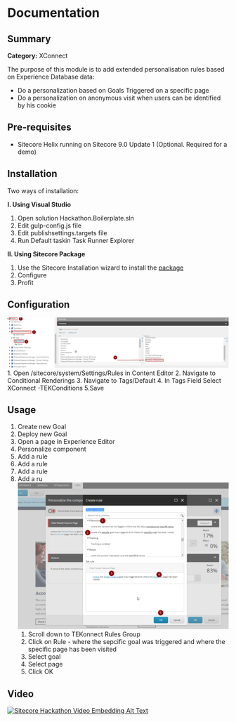 # Documentation

## Summary

**Category:** XConnect

The purpose of this module is to add extended personalisation rules based on Experience Database data:
- Do a personalization based on Goals Triggered on a specific page
- Do a personalization on anonymous visit when users can be identified by his cookie

## Pre-requisites
- Sitecore Helix running on Sitecore 9.0 Update 1 (Optional. Required for a demo)

## Installation

Two ways of installation:

**I. Using Visual Studio** 
1. Open solution Hackathon.Boilerplate.sln
2. Edit gulp-config.js file
3. Edit publishsettings.targets file
4. Run Default taskin Task Runner Explorer

**II. Using Sitecore Package**

1. Use the Sitecore Installation wizard to install the [package](https://drive.google.com/open?id=12Nvm1Y0GR59S3ku1X-lTqdvPnKnszDak "SiTEKcore Install Package") 
2. Configure
3. Profit

## Configuration

 ![Add TEKconnect Rule to Conditional Renderings](images/doc2.png?raw=true "Add TEKconnect Rule to Conditional Renderings")
    1. Open /sitecore/system/Settings/Rules in Content Editor
    2. Navigate to Conditional Renderings
    3. Navigate to Tags/Default
    4. In Tags Field Select XConnect -TEKConditions
    5.Save

## Usage
1. Create new Goal
2. Deploy new Goal
3. Open a page in Experience Editor
4. Personalize component 
5. Add a rule
5. Add a rule
5. Add a rule
5. Add a ru
![Add TEKconnect Rule](images/doc1.png?raw=true "Add TEKconnect Rule")
    1. Scroll down to TEKonnect Rules Group
    2. Click on Rule - where the sepcific goal was triggered and where the specific  page has been visited
    3. Select goal
    4. Select page
    5. Click OK 

## Video

[![Sitecore Hackathon Video Embedding Alt Text](https://img.youtube.com/vi/q9eGsaBv58U/0.jpg)](https://youtu.be/q9eGsaBv58U)
